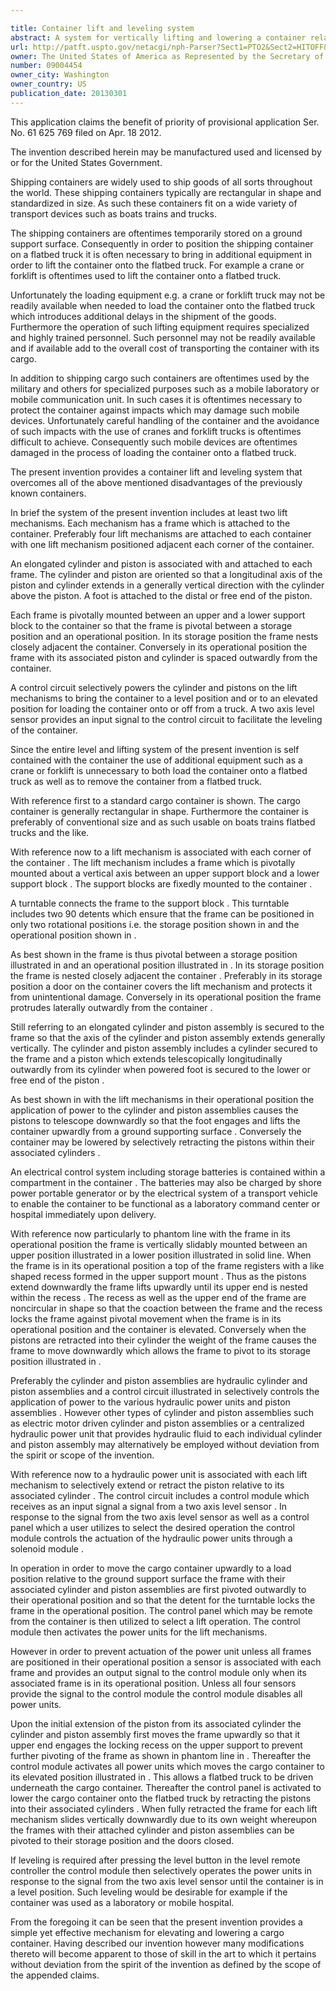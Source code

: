 ```yaml
---

title: Container lift and leveling system
abstract: A system for vertically lifting and lowering a container relative to a supporting surface. The system includes at least two lift mechanisms wherein each mechanism includes a frame attached to the container. An elongated cylinder and piston is associated with each frame so that its axis is substantially vertical. A control circuit selectively connects a power source to each cylinder and piston to move the cylinder and piston between a retracted position in which the piston is spaced upwardly from the supporting surface and an extended position in which a foot on the piston engages the supporting surface and lifts the container upwardly from the supporting surface.
url: http://patft.uspto.gov/netacgi/nph-Parser?Sect1=PTO2&Sect2=HITOFF&p=1&u=%2Fnetahtml%2FPTO%2Fsearch-adv.htm&r=1&f=G&l=50&d=PALL&S1=09004454&OS=09004454&RS=09004454
owner: The United States of America as Represented by the Secretary of the Army
number: 09004454
owner_city: Washington
owner_country: US
publication_date: 20130301
---
```

This application claims the benefit of priority of provisional application Ser. No. 61 625 769 filed on Apr. 18 2012.

The invention described herein may be manufactured used and licensed by or for the United States Government.

Shipping containers are widely used to ship goods of all sorts throughout the world. These shipping containers typically are rectangular in shape and standardized in size. As such these containers fit on a wide variety of transport devices such as boats trains and trucks.

The shipping containers are oftentimes temporarily stored on a ground support surface. Consequently in order to position the shipping container on a flatbed truck it is often necessary to bring in additional equipment in order to lift the container onto the flatbed truck. For example a crane or forklift is oftentimes used to lift the container onto a flatbed truck.

Unfortunately the loading equipment e.g. a crane or forklift truck may not be readily available when needed to load the container onto the flatbed truck which introduces additional delays in the shipment of the goods. Furthermore the operation of such lifting equipment requires specialized and highly trained personnel. Such personnel may not be readily available and if available add to the overall cost of transporting the container with its cargo.

In addition to shipping cargo such containers are oftentimes used by the military and others for specialized purposes such as a mobile laboratory or mobile communication unit. In such cases it is oftentimes necessary to protect the container against impacts which may damage such mobile devices. Unfortunately careful handling of the container and the avoidance of such impacts with the use of cranes and forklift trucks is oftentimes difficult to achieve. Consequently such mobile devices are oftentimes damaged in the process of loading the container onto a flatbed truck.

The present invention provides a container lift and leveling system that overcomes all of the above mentioned disadvantages of the previously known containers.

In brief the system of the present invention includes at least two lift mechanisms. Each mechanism has a frame which is attached to the container. Preferably four lift mechanisms are attached to each container with one lift mechanism positioned adjacent each corner of the container.

An elongated cylinder and piston is associated with and attached to each frame. The cylinder and piston are oriented so that a longitudinal axis of the piston and cylinder extends in a generally vertical direction with the cylinder above the piston. A foot is attached to the distal or free end of the piston.

Each frame is pivotally mounted between an upper and a lower support block to the container so that the frame is pivotal between a storage position and an operational position. In its storage position the frame nests closely adjacent the container. Conversely in its operational position the frame with its associated piston and cylinder is spaced outwardly from the container.

A control circuit selectively powers the cylinder and pistons on the lift mechanisms to bring the container to a level position and or to an elevated position for loading the container onto or off from a truck. A two axis level sensor provides an input signal to the control circuit to facilitate the leveling of the container.

Since the entire level and lifting system of the present invention is self contained with the container the use of additional equipment such as a crane or forklift is unnecessary to both load the container onto a flatbed truck as well as to remove the container from a flatbed truck.

With reference first to a standard cargo container is shown. The cargo container is generally rectangular in shape. Furthermore the container is preferably of conventional size and as such usable on boats trains flatbed trucks and the like.

With reference now to a lift mechanism is associated with each corner of the container . The lift mechanism includes a frame which is pivotally mounted about a vertical axis between an upper support block and a lower support block . The support blocks are fixedly mounted to the container .

A turntable connects the frame to the support block . This turntable includes two 90 detents which ensure that the frame can be positioned in only two rotational positions i.e. the storage position shown in and the operational position shown in .

As best shown in the frame is thus pivotal between a storage position illustrated in and an operational position illustrated in . In its storage position the frame is nested closely adjacent the container . Preferably in its storage position a door on the container covers the lift mechanism and protects it from unintentional damage. Conversely in its operational position the frame protrudes laterally outwardly from the container .

Still referring to an elongated cylinder and piston assembly is secured to the frame so that the axis of the cylinder and piston assembly extends generally vertically. The cylinder and piston assembly includes a cylinder secured to the frame and a piston which extends telescopically longitudinally outwardly from its cylinder when powered foot is secured to the lower or free end of the piston .

As best shown in with the lift mechanisms in their operational position the application of power to the cylinder and piston assemblies causes the pistons to telescope downwardly so that the foot engages and lifts the container upwardly from a ground supporting surface . Conversely the container may be lowered by selectively retracting the pistons within their associated cylinders .

An electrical control system including storage batteries is contained within a compartment in the container . The batteries may also be charged by shore power portable generator or by the electrical system of a transport vehicle to enable the container to be functional as a laboratory command center or hospital immediately upon delivery.

With reference now particularly to phantom line with the frame in its operational position the frame is vertically slidably mounted between an upper position illustrated in a lower position illustrated in solid line. When the frame is in its operational position a top of the frame registers with a like shaped recess formed in the upper support mount . Thus as the pistons extend downwardly the frame lifts upwardly until its upper end is nested within the recess . The recess as well as the upper end of the frame are noncircular in shape so that the coaction between the frame and the recess locks the frame against pivotal movement when the frame is in its operational position and the container is elevated. Conversely when the pistons are retracted into their cylinder the weight of the frame causes the frame to move downwardly which allows the frame to pivot to its storage position illustrated in .

Preferably the cylinder and piston assemblies are hydraulic cylinder and piston assemblies and a control circuit illustrated in selectively controls the application of power to the various hydraulic power units and piston assemblies . However other types of cylinder and piston assemblies such as electric motor driven cylinder and piston assemblies or a centralized hydraulic power unit that provides hydraulic fluid to each individual cylinder and piston assembly may alternatively be employed without deviation from the spirit or scope of the invention.

With reference now to a hydraulic power unit is associated with each lift mechanism to selectively extend or retract the piston relative to its associated cylinder . The control circuit includes a control module which receives as an input signal a signal from a two axis level sensor . In response to the signal from the two axis level sensor as well as a control panel which a user utilizes to select the desired operation the control module controls the actuation of the hydraulic power units through a solenoid module .

In operation in order to move the cargo container upwardly to a load position relative to the ground support surface the frame with their associated cylinder and piston assemblies are first pivoted outwardly to their operational position and so that the detent for the turntable locks the frame in the operational position. The control panel which may be remote from the container is then utilized to select a lift operation. The control module then activates the power units for the lift mechanisms.

However in order to prevent actuation of the power unit unless all frames are positioned in their operational position a sensor is associated with each frame and provides an output signal to the control module only when its associated frame is in its operational position. Unless all four sensors provide the signal to the control module the control module disables all power units.

Upon the initial extension of the piston from its associated cylinder the cylinder and piston assembly first moves the frame upwardly so that it upper end engages the locking recess on the upper support to prevent further pivoting of the frame as shown in phantom line in . Thereafter the control module activates all power units which moves the cargo container to its elevated position illustrated in . This allows a flatbed truck to be driven underneath the cargo container. Thereafter the control panel is activated to lower the cargo container onto the flatbed truck by retracting the pistons into their associated cylinders . When fully retracted the frame for each lift mechanism slides vertically downwardly due to its own weight whereupon the frames with their attached cylinder and piston assemblies can be pivoted to their storage position and the doors closed.

If leveling is required after pressing the level button in the level remote controller the control module then selectively operates the power units in response to the signal from the two axis level sensor until the container is in a level position. Such leveling would be desirable for example if the container was used as a laboratory or mobile hospital.

From the foregoing it can be seen that the present invention provides a simple yet effective mechanism for elevating and lowering a cargo container. Having described our invention however many modifications thereto will become apparent to those of skill in the art to which it pertains without deviation from the spirit of the invention as defined by the scope of the appended claims.

